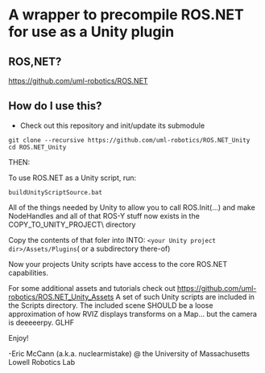 # A wrapper to precompile ROS.NET for use as a Unity plugin

## ROS,NET?
https://github.com/uml-robotics/ROS.NET

## How do I use this?
- Check out this repository and init/update its submodule
```
git clone --recursive https://github.com/uml-robotics/ROS.NET_Unity
cd ROS.NET_Unity
```

THEN:

To use ROS.NET as a Unity script, run:
```
buildUnityScriptSource.bat
```

All of the things needed by Unity to allow you to call ROS.Init(...) and make NodeHandles and all of that ROS-Y stuff
	now exists in the COPY_TO_UNITY_PROJECT\ directory
	
Copy the contents of that foler into 
INTO: ```<your Unity project dir>/Assets/Plugins```( or a subdirectory there-of)

Now your projects Unity scripts have access to the core ROS.NET capabilities.

For some additional assets and tutorials check out https://github.com/uml-robotics/ROS.NET_Unity_Assets
A set of such Unity scripts are included in the Scripts directory.
The included scene SHOULD be a loose approximation of how RVIZ displays transforms on a Map... but the camera is deeeeerpy. GLHF

Enjoy!

-Eric McCann (a.k.a. nuclearmistake) @ the University of Massachusetts Lowell Robotics Lab
